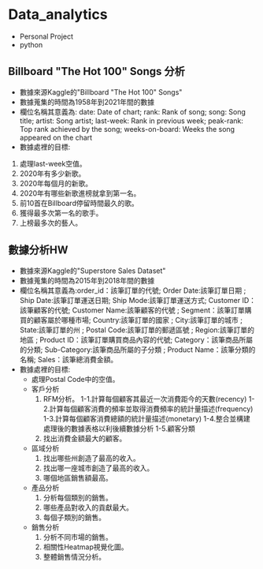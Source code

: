 # Data_analytics
* Personal Project
* python
## Billboard "The Hot 100" Songs 分析
* 數據來源Kaggle的"Billboard "The Hot 100" Songs"
* 數據蒐集的時間為1958年到2021年間的數據
* 欄位名稱其意義為: date: Date of chart; rank: Rank of song; song: Song title; artist: Song artist; last-week: Rank in previous week; peak-rank: Top rank achieved by the song; weeks-on-board: Weeks the song appeared on the chart
* 數據處裡的目標: 
1. 處理last-week空值。
2. 2020年有多少新歌。
3. 2020年每個月的新歌。
4. 2020年有哪些新歌進榜就拿到第一名。
5. 前10首在Billboard停留時間最久的歌。
6. 獲得最多次第一名的歌手。
7. 上榜最多次的藝人。
## 數據分析HW
* 數據來源Kaggle的"Superstore Sales Dataset"
* 數據蒐集的時間為2015年到2018年間的數據
* 欄位名稱其意義為:order_id：該筆訂單的代號; Order Date:該筆訂單日期 ; Ship Date:該筆訂單運送日期; Ship Mode:該筆訂單運送方式; Customer ID：該筆顧客的代號; Customer Name:該筆顧客的代號 ; Segment：該筆訂單購買的顧客屬於哪種市場; Country:該筆訂單的國家 ; City:該筆訂單的城市 ; State:該筆訂單的州 ; Postal Code:該筆訂單的郵遞區號 ; Region:該筆訂單的地區 ; Product ID：該筆訂單購買商品內容的代號; Category：該筆商品所屬的分類; Sub-Category:該筆商品所屬的子分類 ; Product Name：該筆分類的名稱; Sales：該筆總消費金額。
* 數據處裡的目標: 
  - 處理Postal Code中的空值。
  - 客戶分析
    1. RFM分析。
      1-1.計算每個顧客其最近一次消費距今的天數(recency)
      1-2.計算每個顧客消費的頻率並取得消費頻率的統計量描述(frequency)
      1-3.計算每個顧客消費總額的統計量描述(monetary)
      1-4.整合並構建處理後的數據表格以利後續數據分析
      1-5.顧客分類
    1. 找出消費金額最大的顧客。
  - 區域分析
    1. 找出哪些州創造了最高的收入。
    1. 找出哪一座城市創造了最高的收入。
    1. 哪個地區銷售額最高。
  - 產品分析
    1. 分析每個類別的銷售。
    1. 哪些產品對收入的貢獻最大。
    1. 每個子類別的銷售。
  - 銷售分析
    1. 分析不同市場的銷售。
    1. 相關性Heatmap視覺化圖。
    1. 整體銷售情況分析。
